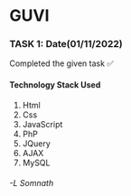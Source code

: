  <html>
<head>
<h1>GUVI</h1>
</head>
<body>
<h3>TASK 1: Date(01/11/2022)</h3>
<p>Completed the given task ✅</p>
 <h4>Technology Stack Used</h4>
 <ol>
  <li>Html</li>
  <li>Css</li>
  <li>JavaScript</li>
  <li>PhP</li>
  <li>JQuery</li>
  <li>AJAX</li>
  <li>MySQL</li>
 </ol>
<h6>-L Somnath</h6>
</body>
</html>

